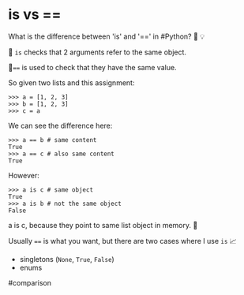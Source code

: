 # is vs ==

What is the difference between 'is' and '==' in #Python? 🐍 💡

🔶 `is` checks that 2 arguments refer to the same object.

🔶`==` is used to check that they have the same value.

So given two lists and this assignment:

```
>>> a = [1, 2, 3]
>>> b = [1, 2, 3]
>>> c = a
```

We can see the difference here:

```
>>> a == b # same content
True
>>> a == c # also same content
True
```

However:

```
>>> a is c # same object
True
>>> a is b # not the same object
False
```

a is c, because they point to same list object in memory. 🤯

Usually `==` is what you want, but there are two cases where I use `is` 📈

- singletons (`None`, `True`, `False`)
- enums

#comparison
